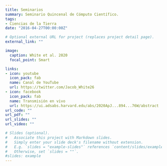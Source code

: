 ```yaml
---
title: Seminarios
summary: Seminario Quincenal de Cómputo Científico.
tags:
- Ciencias de la Tierra
date: "2016-04-27T00:00:00Z"

# Optional external URL for project (replaces project detail page).
external_link: ""

image:
  caption: White et al. 2020
  focal_point: Smart

links:
- icon: youtube
  icon_pack: fab
  name: Canal de YouTube
  url: https://twitter.com/Jacob_White26
- icon: facebook
  icon_pack: fab
  name: Transmisión en vivo
  url: https://ui.adsabs.harvard.edu/abs/2020ApJ...894...76W/abstract
url_code: ""
url_pdf: ""
url_slides: ""
url_video: ""

# Slides (optional).
#   Associate this project with Markdown slides.
#   Simply enter your slide deck's filename without extension.
#   E.g. `slides = "example-slides"` references `content/slides/example-slides.md`.
#   Otherwise, set `slides = ""`.
#slides: example
---
```

